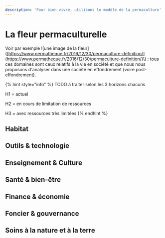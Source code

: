 ```yaml
---
description: 'Pour bien vivre, utilisons le modèle de la permaculture'
---
```


# La fleur permaculturelle

Voir par exemple !\[une image de la fleur\]\([https://www.permatheque.fr/2016/12/30/permaculture-definition/](https://www.permatheque.fr/2016/12/30/permaculture-definition/)\) : tous ces domaines sont ceux relatifs à la vie en société et que nous nous proposons d'analyser dans une société en effondrement \(voire post-effondrement\).

{% hint style="info" %}
TODO à traiter selon les 3 horizons chacuns

H1 = actuel

H2 = en cours de limitation de ressources

H3 = avec ressources très limitées
{% endhint %}



## Habitat

## Outils & technologie

## Enseignement & Culture 

## Santé & bien-être

## Finance & économie

## Foncier & gouvernance

## Soins à la nature et à la terre





